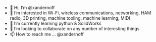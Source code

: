 - 👋 Hi, I’m @xandernoff
- 👀 I’m interested in Wi-Fi, wireless communications, networking, HAM radio, 3D printing, machine tooling, machine learning, MIDI
- 🌱 I’m currently learning python & SolidWorks
- 💞️ I’m looking to collaborate on any number of interesting things
- 📫 How to reach me ... @xandernoff

<!---
xandernoff/xandernoff is a ✨ special ✨ repository because its `README.md` (this file) appears on your GitHub profile.
You can click the Preview link to take a look at your changes.
--->
